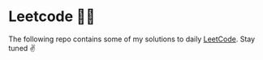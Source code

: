 # Leetcode 👨‍💻
The following repo contains some of my solutions to daily [LeetCode](https://leetcode.com/).
Stay tuned ✌️
